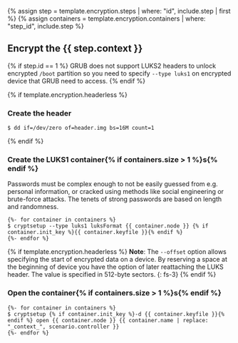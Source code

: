 {% assign step = template.encryption.steps | where: "id", include.step | first %}
{% assign containers = template.encryption.containers | where: "step_id", include.step %}

## Encrypt the {{ step.context }}

{% if step.id == 1 %}
GRUB does not support LUKS2 headers to unlock encrypted `/boot` partition so you need to specify `--type luks1` on encrypted device that GRUB need to access.
{% endif %}

{% if template.encryption.headerless  %}
### Create the header

```
$ dd if=/dev/zero of=header.img bs=16M count=1
```
{% endif %}

### Create the LUKS1 container{% if containers.size > 1 %}s{% endif %}

Passwords must be complex enough to not be easily guessed from e.g. personal information, or cracked using methods like social engineering or brute-force attacks. The tenets of strong passwords are based on length and randomness.

```
{%- for container in containers %}
$ cryptsetup --type luks1 luksFormat {{ container.node }} {% if container.init_key %}{{ container.keyfile }}{% endif %}
{%- endfor %}
```

{% if template.encryption.headerless %}
**Note**: The `--offset` option allows specifying the start of encrypted data on a device. By reserving a space at the beginning of device you have the option of later reattaching the LUKS header. The value is specified in 512-byte sectors.
{: fs-3}
{% endif %}

### Open the container{% if containers.size > 1 %}s{% endif %}

```
{%- for container in containers %}
$ cryptsetup {% if container.init_key %}-d {{ container.keyfile }}{% endif %} open {{ container.node }} {{ container.name | replace: "_context_", scenario.controller }}
{%- endfor %}
```

